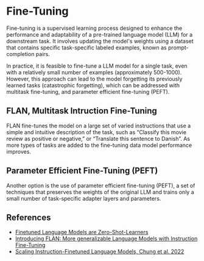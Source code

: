 

# Fine-Tuning

Fine-tuning is a supervised learning process designed to enhance the performance and adaptability of a pre-trained language model (LLM) for a downstream task. It involves updating the model's weights using a dataset that contains specific task-specific labeled examples, known as prompt-completion pairs.

In practice, it is feasible to fine-tune a LLM model for a single task, even with a relatively small number of examples (approximately 500-1000). However, this approach can lead to the model forgetting its previously learned tasks (catastrophic forgetting), which can be addressed with multitask fine-tuning, and parameter efficient fine-tuning (PEFT).

## FLAN, Multitask Intruction Fine-Tuning

FLAN fine-tunes the model on a large set of varied instructions that use a simple and intuitive description of the task, such as “Classify this movie review as positive or negative,” or “Translate this sentence to Danish”. As more types of tasks are added to the fine-tuning data model performance improves.

## Parameter Efficient Fine-Tuning (PEFT)

Another option is the use of parameter efficient fine-tuning (PEFT), a set of techniques that preserves the weights of the original LLM and trains only a small number of task-specific adapter layers and parameters.

## References

- [Finetuned Language Models are Zero-Shot-Learners](https://arxiv.org/pdf/2109.01652.pdf)
- [Introducing FLAN: More generalizable Language Models with Instruction Fine-Tuning](https://ai.googleblog.com/2021/10/introducing-flan-more-generalizable.html)
- [Scaling Instruction-Finetuned Language Models, Chung et al. 2022](https://arxiv.org/abs/2210.11416)
